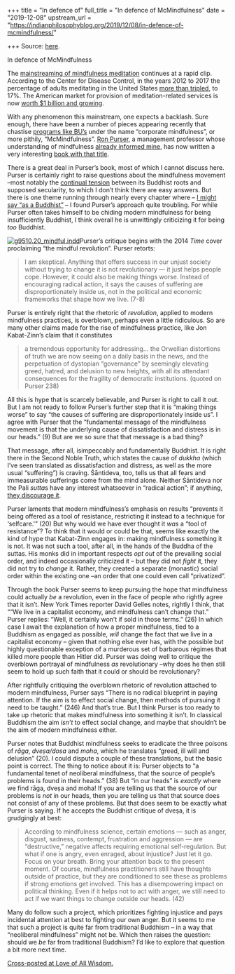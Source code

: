 +++
title = "In defence of"
full_title = "In defence of McMindfulness"
date = "2019-12-08"
upstream_url = "https://indianphilosophyblog.org/2019/12/08/in-defence-of-mcmindfulness/"

+++
Source: [here](https://indianphilosophyblog.org/2019/12/08/in-defence-of-mcmindfulness/).

In defence of McMindfulness

The [mainstreaming of mindfulness
meditation](http://loveofallwisdom.com/blog/2019/09/on-mindfulness/)
continues at a rapid clip. According to the Center for Disease Control,
in the years 2012 to 2017 the percentage of adults meditating in the
United States [more than
tripled](https://www.cdc.gov/nchs/data/databriefs/db325-h.pdf), to 17%.
The American market for provision of meditation-related services is now
[worth $1 billion and
growing](https://www.marketdataenterprises.com/wp-content/uploads/2018/03/Meditation-Mkt-2017-Press-Release.pdf).

With any phenomenon this mainstream, one expects a backlash. Sure
enough, there have been a number of pieces appearing recently that
chastise [programs like
BU’s](http://loveofallwisdom.com/blog/2019/09/on-mindfulness/) under the
name “corporate mindfulness”, or more pithily, “McMindfulness”. [Ron
Purser](https://cob.sfsu.edu/directory/ronald-purser), a management
professor whose understanding of mindfulness [already informed
mine](http://loveofallwisdom.com/blog/2019/09/on-mindfulness/), has now
written a very interesting [book with that
title](https://www.penguinrandomhouse.com/books/600158/mcmindfulness-by-ronald-purser/).

There is a great deal in Purser’s book, most of which I cannot discuss
here. Purser is certainly right to raise questions about the mindfulness
movement –most notably the [continual
tension](http://loveofallwisdom.com/blog/2019/09/is-mindfulness-meditation-a-problem-for-christians/)
between its Buddhist roots and supposed secularity, to which I don’t
think there are easy answers. But there is one theme running through
nearly every chapter where – [I might say “as a
Buddhist”](http://loveofallwisdom.com/blog/2015/05/i-am-a-buddhist/) – I
found Purser’s approach quite troubling. For while Purser often takes
himself to be chiding modern mindfulness for being insufficiently
Buddhist, I think overall he is unwittingly criticizing it for being
*too* Buddhist.

[![g9510.20_mindful.indd](http://loveofallwisdom.com/wp-content/uploads/2019/11/time-cover-225x300.jpg)](http://loveofallwisdom.com/wp-content/uploads/2019/11/time-cover.jpg)Purser’s
critique begins with the 2014 *Time* cover proclaiming “the mindful
revolution”. Purser retorts:

> I am skeptical. Anything that offers success in our unjust society
> without trying to change it is not revolutionary — it just helps
> people cope. However, it could also be making things worse. Instead of
> encouraging radical action, it says the causes of suffering are
> disproportionately inside us, not in the political and economic
> frameworks that shape how we live. (7-8)

Purser is entirely right that the rhetoric of *revolution*, applied to
modern mindfulness practices, is overblown, perhaps even a little
ridiculous. So are many other claims made for the rise of mindfulness
practice, like Jon Kabat-Zinn’s claim that it constitutes

> a tremendous opportunity for addressing… the Orwellian distortions of
> truth we are now seeing on a daily basis in the news, and the
> perpetuation of dystopian “governance” by seemingly elevating greed,
> hatred, and delusion to new heights, with all its attendant
> consequences for the fragility of democratic institutions. (quoted on
> Purser 238)

All this is hype that is scarcely believable, and Purser is right to
call it out. But I am not ready to follow Purser’s further step that it
is “making things worse” to say “the causes of suffering are
disproportionately inside us”. I agree with Purser that the “fundamental
message of the mindfulness movement is that the underlying cause of
dissatisfaction and distress is in our heads.” (9) But are we so sure
that that message is a bad thing?

That message, after all, isimpeccably and fundamentally Buddhist. It is
right there in the Second Noble Truth, which states the cause of
*dukkha* (which I’ve seen translated as dissatisfaction and distress, as
well as the more usual “suffering”) is craving. Śāntideva, too, tells us
that all fears and immeasurable sufferings come from the mind alone.
Neither Śāntideva nor the Pali *sutta*s have any interest whatsoever in
“radical action”; if anything, [they discourage
it](https://blogs.dickinson.edu/buddhistethics/2019/11/17/disengaged-buddhism/).

Purser laments that modern mindfulness’s emphasis on results “prevents
it being offered as a tool of resistance, restricting it instead to a
technique for ‘selfcare.'” (20) But why would we have ever thought it
*was* a “tool of resistance”? To think that it would or could be that,
seems like exactly the kind of hype that Kabat-Zinn engages in: making
mindfulness something it is not. It was not such a tool, after all, in
the hands of the Buddha of the suttas. His monks did in important
respects *opt out* of the prevailing social order, and indeed
occasionally criticized it – but they did not *fight* it, they did not
try to *change* it. Rather, they created a separate (monastic) social
order within the existing one –an order that one could even call
“privatized”.

Through the book Purser seems to keep pursuing the hope that mindfulness
could actually *be* a revolution, even in the face of people who rightly
agree that it isn’t. New York Times reporter David Gelles notes, rightly
I think, that ““We live in a capitalist economy, and mindfulness can’t
change that.” Purser replies: “Well, it certainly won’t if sold in those
terms.” (26) In which case I await the explanation of how a proper
mindfulness, tied to a Buddhism as engaged as possible, *will* change
the fact that we live in a capitalist economy – given that nothing else
ever has, with the possible but highly questionable exception of a
murderous set of barbarous régimes that killed more people than Hitler
did. Purser was doing well to critique the overblown portrayal of
mindfulness *as* revolutionary –why does he then still seem to hold up
such faith that it could or should be revolutionary?

After rightfully critiquing the overblown rhetoric of revolution
attached to modern mindfulness, Purser says “There is no radical
blueprint in paying attention. If the aim is to effect social change,
then methods of pursuing it need to be taught.” (246) And that’s true.
But I think Purser is too ready to take up rhetoric that makes
mindfulness into something it isn’t. In classical Buddhism the aim
*isn’t* to effect social change, and maybe that shouldn’t be the aim of
modern mindfulness either.

Purser notes that Buddhist mindfulness seeks to eradicate the three
poisons of *rāga*, *dveṣa/dosa* and *moha*, which he translates “greed,
ill will and delusion” (20). I could dispute a couple of these
translations, but the basic point is correct. The thing to notice about
it is: Purser objects to “a fundamental tenet of neoliberal mindfulness,
that the source of people’s problems is found in their heads.” (38) But
“in our heads” is *exactly* where we find rāga, dveṣa and moha! If you
are telling us that the source of our problems is *not* in our heads,
then you are telling us that that source does not consist of any of
these problems. But that does seem to be exactly what Purser is saying.
If he accepts the Buddhist critique of dveṣa, it is grudgingly at best:

> According to mindfulness science, certain emotions — such as anger,
> disgust, sadness, contempt, frustration and aggression — are
> “destructive,” negative affects requiring emotional self-regulation.
> But what if one is angry, even enraged, about injustice? Just let it
> go. Focus on your breath. Bring your attention back to the present
> moment. Of course, mindfulness practitioners still have thoughts
> outside of practice, but they are conditioned to see these as problems
> if strong emotions get involved. This has a disempowering impact on
> political thinking. Even if it helps not to act with anger, we still
> need to act if we want things to change outside our heads. (42)

Many do follow such a project, which prioritizes fighting injustice and
pays incidental attention at best to fighting our own anger. But it
seems to me that such a project is quite far from traditional Buddhism –
in a way that “neoliberal mindfulness” might not be. Which then raises
the question: should we *be* far from traditional Buddhism? I’d like to
explore that question a bit more next time.

[Cross-posted at Love of All
Wisdom.](http://loveofallwisdom.com/blog/2019/12/in-defence-of-mcmindfulness/)
